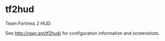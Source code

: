tf2hud
======

Team Fortress 2 HUD.

See http://rawr.am/tf2hud/ for configuration information and screenshots.